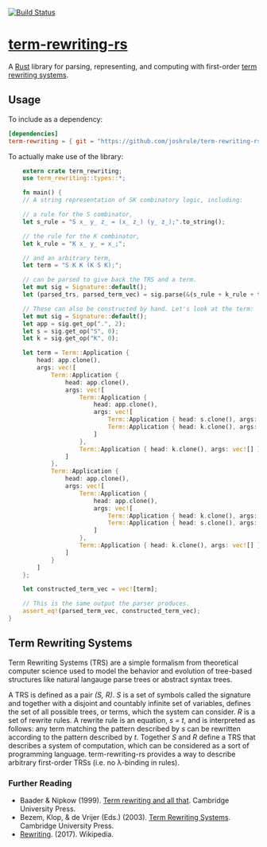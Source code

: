 [![Build
Status](https://travis-ci.org/joshrule/term-rewriting-rs.svg?branch=develop)](https://travis-ci.org/joshrule/term-rewriting-rs)

# [term-rewriting-rs][0]

A [Rust][1] library for parsing, representing, and computing with first-order [term rewriting systems][2].

## Usage

To include as a dependency:

```toml
[dependencies]
term-rewriting = { git = "https://github.com/joshrule/term-rewriting-rs" }
```

To actually make use of the library:

```rust
    extern crate term_rewriting;
    use term_rewriting::types::*;

    fn main() {
    // A string representation of SK combinatory logic, including:

    // a rule for the S combinator,
    let s_rule = "S x_ y_ z_ = (x_ z_) (y_ z_);".to_string();

    // the rule for the K combinator,
    let k_rule = "K x_ y_ = x_;";

    // and an arbitrary term,
    let term = "S K K (K S K);";

    // can be parsed to give back the TRS and a term.
    let mut sig = Signature::default();
    let (parsed_trs, parsed_term_vec) = sig.parse(&(s_rule + k_rule + term)).expect("successful parse");

    // These can also be constructed by hand. Let's look at the term:
    let mut sig = Signature::default();
    let app = sig.get_op(".", 2);
    let s = sig.get_op("S", 0);
    let k = sig.get_op("K", 0);

    let term = Term::Application {
        head: app.clone(),
        args: vec![
            Term::Application {
                head: app.clone(),
                args: vec![
                    Term::Application {
                        head: app.clone(),
                        args: vec![
                            Term::Application { head: s.clone(), args: vec![] },
                            Term::Application { head: k.clone(), args: vec![] },
                        ]
                    },
                    Term::Application { head: k.clone(), args: vec![] }
                ]
            },
            Term::Application {
                head: app.clone(),
                args: vec![
                    Term::Application {
                        head: app.clone(),
                        args: vec![
                            Term::Application { head: k.clone(), args: vec![] },
                            Term::Application { head: s.clone(), args: vec![] },
                        ]
                    },
                    Term::Application { head: k.clone(), args: vec![] }
                ]
            }
        ]
    };

    let constructed_term_vec = vec![term];

    // This is the same output the parser produces.
    assert_eq!(parsed_term_vec, constructed_term_vec);
}
```

## Term Rewriting Systems

Term Rewriting Systems (TRS) are a simple formalism from theoretical computer science used to model the behavior and evolution of tree-based structures like natural langauge parse trees or abstract syntax trees.

A TRS is defined as a pair _(S, R)_. _S_ is a set of symbols called the signature and together with a disjoint and countably infinite set of variables, defines the set of all possible trees, or terms, which the system can consider. _R_ is a set of rewrite rules. A rewrite rule is an equation, _s = t_, and is interpreted as follows: any term matching the pattern described by _s_ can be rewritten according to the pattern described by _t_. Together _S_ and _R_ define a TRS that describes a system of computation, which can be considered as a sort of programming language. term-rewriting-rs provides a way to describe arbitrary first-order TRSs (i.e. no λ-binding in rules).

### Further Reading

- Baader & Nipkow (1999). [Term rewriting and all that][ref.1]. Cambridge University Press.
- Bezem, Klop, & de Vrijer (Eds.) (2003). [Term Rewriting Systems][ref.2]. Cambridge University Press.
- [Rewriting][ref.3]. (2017). Wikipedia.

[0]: https://github.com/joshrule/term-rewriting-rs
     "term-rewriting-rs"
[1]: https://www.rust-lang.org
     "The Rust Programming Language"
[2]: https://en.wikipedia.org/wiki/Rewriting#Term_rewriting_systems
     "Wikipedia - Term Rewriting Systems"
[ref.1]: http://www.cambridge.org/us/academic/subjects/computer-science/programming-languages-and-applied-logic/term-rewriting-and-all
     "Term Rewriting and All That"
[ref.2]: http://www.cambridge.org/us/academic/subjects/computer-science/programming-languages-and-applied-logic/term-rewriting-systems
     "Term Rewriting Systems"
[ref.3]: https://en.wikipedia.org/wiki/Rewriting
     "Wikipedia - Rewriting"
